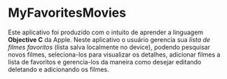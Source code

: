 # MyFavoritesMovies

Este aplicativo foi produzido com o intuito de aprender a linguagem **Objective C** da Apple. Neste aplicativo o usuário gerencia sua *lista de filmes favoritos* (lista salva localmente no device), podendo pesquisar novos filmes, seleciona-los para visualizar os detalhes, adicionar filmes a lista de favoritos e gerencia-los da maneira como desejar editando deletando e adicionando os filmes. 

